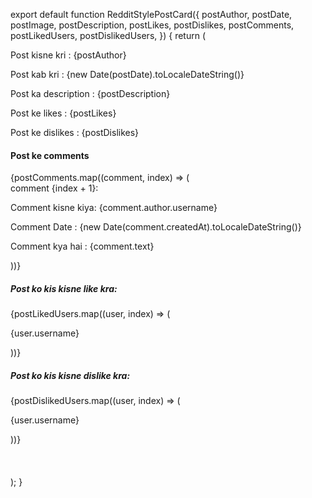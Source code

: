 export default function RedditStylePostCard({
  postAuthor,
  postDate,
  postImage,
  postDescription,
  postLikes,
  postDislikes,
  postComments,
  postLikedUsers,
  postDislikedUsers,
}) {
  return (
    <div>
      <p>Post kisne kri : {postAuthor}</p>
      <p>Post kab kri : {new Date(postDate).toLocaleDateString()}</p>
      <p>Post ka description : {postDescription}</p>
      <p>Post ke likes : {postLikes}</p>
      <p>Post ke dislikes : {postDislikes}</p>
      <h4>Post ke comments</h4>
      {postComments.map((comment, index) => (
        <div key={index}>
          comment {index + 1}:
          <p>Comment kisne kiya: {comment.author.username}</p>
          <p>Comment Date : {new Date(comment.createdAt).toLocaleDateString()}</p>
          <p>Comment kya hai : {comment.text}</p>
        </div>
      ))}
      <h5>Post ko kis kisne like kra:</h5>
      {postLikedUsers.map((user, index) => (
        <p key={index}>{user.username}</p>
      ))}
      <h5>Post ko kis kisne dislike kra:</h5>
      {postDislikedUsers.map((user, index) => (
        <p key={index}>{user.username}</p>
      ))}
      <br></br>
      <br></br>
    </div>
  );
}
